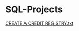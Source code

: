 # SQL-Projects
[CREATE A CREDIT REGISTRY.txt](https://github.com/danielaholguini/SQL-Projects/files/8750429/CREATE.A.CREDIT.REGISTRY.txt)
